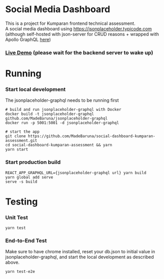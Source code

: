 # Social Media Dashboard
This is a project for Kumparan frontend technical assessment.  
A social media dashboard using https://jsonplaceholder.typicode.com (although self-hosted with json-server for CRUD reasons + wrapped with Apollo GraphQL [here](https://github.com/MadeBaruna/jsonplaceholder-graphql))
### [Live Demo](https://social-media-kumparan-assessment.now.sh/) (please wait for the backend server to wake up)

# Running
### Start local development
The jsonplaceholder-graphql needs to be running first
```
# build and run jsonplaceholder-graphql with Docker
docker build -t jsonplaceholder-graphql github.com/MadeBaruna/jsonplaceholder-graphql
docker run -p 5001:5001 -d jsonplaceholder-graphql

# start the app
git clone https://github.com/MadeBaruna/social-dashboard-kumparan-assessment.git 
cd social-dashboard-kumparan-assessment && yarn
yarn start
```

### Start production build
```
REACT_APP_GRAPHQL_URL={jsonplaceholder-graphql url} yarn build
yarn global add serve
serve -s build
```

# Testing
### Unit Test
``` 
yarn test
```

### End-to-End Test
Make sure to have chrome installed, reset your db.json to initial value in jsonplaceholder-graphql, and start the local development as described above.
```
yarn test-e2e
```
